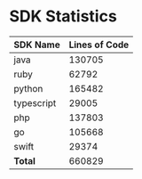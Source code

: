 # SDK Statistics

| SDK Name | Lines of Code |
| -------- | ------------- |
| java | 130705 |
| ruby | 62792 |
| python | 165482 |
| typescript | 29005 |
| php | 137803 |
| go | 105668 |
| swift | 29374 |
| **Total** | 660829 |
